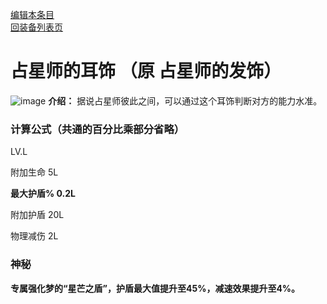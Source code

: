 [编辑本条目](https://github.com/GuguTown/Wiki/edit/main/equip/占星者的耳饰.md)    
[回装备列表页](index.html) 
# 占星师的耳饰 （原 占星师的发饰）
![image](https://user-images.githubusercontent.com/35645329/193888193-a029e519-1214-4875-87ec-96ba99a43bb7.png)  **介绍：** 据说占星师彼此之间，可以通过这个耳饰判断对方的能力水准。    
### 计算公式（共通的百分比乘部分省略）
LV.L   

附加生命 5L   

**最大护盾% 0.2L**   

附加护盾 20L     

物理减伤 2L  

### 神秘
**专属强化梦的“星芒之盾”，护盾最大值提升至45%，减速效果提升至4%。**
